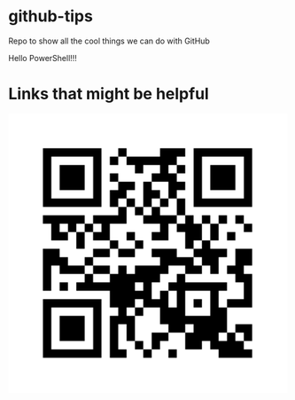 # github-tips
Repo to show all the cool things we can do with GitHub

Hello PowerShell!!!


# Links that might be helpful

<a href="https://isaacl.dev/github-talk"><img src="qr-code.png" width="1000" /></a>
